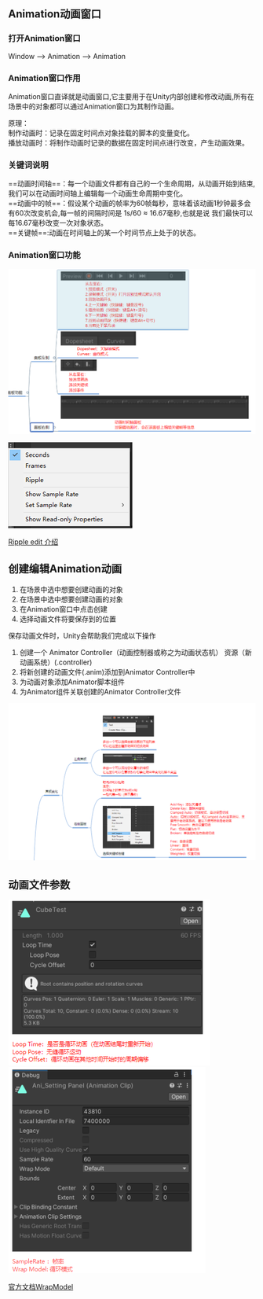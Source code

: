 ## Animation动画窗口

### 打开Animation窗口
Window —> Animation —> Animation

### Animation窗口作用
Animation窗口直译就是动画窗口,它主要用于在Unity内部创建和修改动画,所有在场景中的对象都可以通过Animation窗口为其制作动画。  

原理：  
制作动画时：记录在固定时间点对象挂载的脚本的变量变化。  
播放动画时：将制作动画时记录的数据在固定时间点进行改变，产生动画效果。

### 关键词说明
==动画时间轴==：每一个动画文件都有自己的一个生命周期，从动画开始到结束,我们可以在动画时间轴上编辑每一个动画生命周期中变化。  
==动画中的帧==：假设某个动画的帧率为60帧每秒，意味着该动画1秒钟最多会有60次改变机会,每一帧的间隔时间是 1s/60 ≈ 16.67毫秒,也就是说 我们最快可以每16.67毫秒改变一次对象状态。  
==关键帧==:动画在时间轴上的某一个时间节点上处于的状态。

### Animation窗口功能
![Animation窗口功能](../../Image/Unity/Unity核心/Animation/认识Animation窗口%20面板参数相关.png)

![Animation窗口功能](../../Image/Unity/Unity核心/Animation/Animation窗口3.png) 

[Ripple edit 介绍](https://www.homebrewaudio.com/8727/what-is-ripple-editing/)


## 创建编辑Animation动画
1. 在场景中选中想要创建动画的对象
1. 在场景中选中想要创建动画的对象
2. 在Animation窗口中点击创建
3. 选择动画文件将要保存到的位置

保存动画文件时，Unity会帮助我们完成以下操作  

1. 创建一个 Animator Controller（动画控制器或称之为动画状态机） 资源（新动画系统）(.controller)
2. 将新创建的动画文件(.anim)添加到Animator Controller中
3. 为动画对象添加Animator脚本组件
4. 为Animator组件关联创建的Animator Controller文件

![Animation窗口功能](../../Image/Unity/Unity核心/Animation/Animation窗口.png)



##  动画文件参数
![Animation窗口功能](../../Image/Unity/Unity核心/Animation/Animation窗口1.png)
![Animation窗口功能](../../Image/Unity/Unity核心/Animation/Animation窗口2.png)

[官方文档WrapModel](https://docs.unity3d.com/ScriptReference/WrapMode.html)

